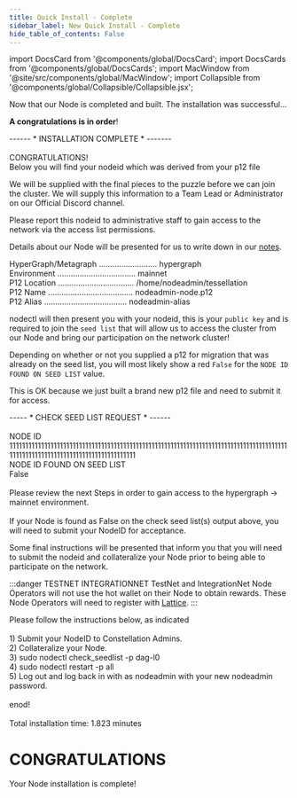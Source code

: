 ```yaml
---
title: Quick Install - Complete 
sidebar_label: New Quick Install - Complete
hide_table_of_contents: False
---
```

<intro-end />

import DocsCard from '@components/global/DocsCard';
import DocsCards from '@components/global/DocsCards';
import MacWindow from '@site/src/components/global/MacWindow';
import Collapsible from '@components/global/Collapsible/Collapsible.jsx';

<head>
  <title>Constellation Network Automation with nodectl</title>
  <meta
    name="description"
    content="nodectl new quick installation"
  />
</head>

Now that our Node is completed and built.  The installation was successful... 

**A congratulations is in order**!

<MacWindow> 
------ * INSTALLATION COMPLETE * -------<br />
<br />
CONGRATULATIONS!  <br />
Below you will find your nodeid which was derived from your p12 file<br />
</MacWindow>

We will be supplied with the final pieces to the puzzle before we can join the cluster.  We will supply this information to a Team Lead or Administrator on our Official Discord channel.

<MacWindow>
 Please report this nodeid to administrative staff to gain access to the network via the access list permissions.<br />
</MacWindow>

Details about our Node will be presented for us to write down in our [notes](/validate/resources/nodectlNotes).

<MacWindow>
 HyperGraph/Metagraph .......................... hypergraph<br />
  Environment ................................... mainnet<br />
  P12 Location .................................. /home/nodeadmin/tessellation<br />
  P12 Name ...................................... nodeadmin-node.p12<br />
  P12 Alias ..................................... nodeadmin-alias<br />
</MacWindow>

nodectl will then present you with your nodeid, this is your `public key` and is required to join the `seed list` that will allow us to access the cluster from our Node and bring our participation on the network cluster!

Depending on whether or not you supplied a p12 for migration that was already on the seed list, you will most likely show a red `False` for the `NODE ID FOUND ON SEED LIST` value.

This is OK because we just built a brand new p12 file and need to submit it for access.

<MacWindow>
----- * CHECK SEED LIST REQUEST * ------ <br />
<br />
NODE ID<br />
11111111111111111111111111111111111111111111111111111111111111111111111111111111111111111111111111111111111111111111111111111111<br />
NODE ID FOUND ON SEED LIST<br />
False  <br />
<br />
Please review the next Steps in order to gain access to the hypergraph -> mainnet environment.<br />
<br />
If your Node is found as False on the check seed
list(s) output above, you will need to submit your NodeID for acceptance.<br />
</MacWindow>

Some final instructions will be presented that inform you that you will need to submit the nodeid and collateralize your Node prior to being able to participate on the network.  

:::danger TESTNET INTEGRATIONNET
TestNet and IntegrationNet Node Operators will not use the hot wallet on their Node to obtain rewards.  These Node Operators will need to register with [Lattice](https://lattice.is/dashboard).
:::

<MacWindow>
Please follow the instructions below, as indicated<br />
<br />
1) Submit your NodeID to Constellation Admins.<br />
2) Collateralize your Node.<br />
3) sudo nodectl check_seedlist -p dag-l0<br />
4) sudo nodectl restart -p all<br />
5) Log out and log back in with as nodeadmin with your new nodeadmin password.<br />
<br />
enod!<br />
<br />
Total installation time:  1.823 minutes<br />
</MacWindow> 

# CONGRATULATIONS
Your Node installation is complete!